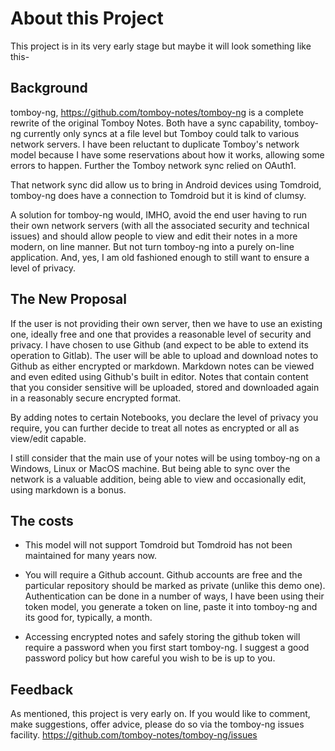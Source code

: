 <underline>About this Project</underline>
===========



This project is in its very early stage but maybe it will look something like this-



**Background**
--------
tomboy-ng, https://github.com/tomboy-notes/tomboy-ng is a complete rewrite of the original Tomboy Notes. Both have a sync capability, tomboy-ng currently only syncs at a file level but Tomboy could talk to various network servers. I have been reluctant to duplicate Tomboy's network model because I have some reservations about how it works, allowing some errors to happen. Further the Tomboy network sync relied on OAuth1.



That network sync did allow us to bring in Android devices using Tomdroid, tomboy-ng does have a connection to Tomdroid but it is kind of clumsy.



A solution for tomboy-ng would, IMHO, avoid the end user having to run their own network servers (with all the associated security and technical issues) and should allow people to view and edit their notes in a more modern, on line manner. But not turn tomboy-ng into a purely on-line application. And, yes, I am old fashioned enough to still want to ensure a level of privacy.



**The New Proposal**
--------
If the user is not providing their own server, then we have to use an existing one, ideally free and one that provides a reasonable level of security and privacy. I have chosen to use Github (and expect to be able to extend its operation to Gitlab). The user will be able to upload and download notes to Github as either encrypted or markdown. Markdown notes can be viewed and even edited using Github's built in editor. Notes that contain content that you consider sensitive will be uploaded, stored and downloaded again in a reasonably secure encrypted format.



By adding notes to certain Notebooks, you declare the level of privacy you require, you can further decide to treat all notes as encrypted or all as view/edit capable.



I still consider that the main use of your notes will be using tomboy-ng on a Windows, Linux or MacOS machine. But being able to sync over the network is a valuable addition, being able to view and occasionally edit, using markdown is a bonus.



**The costs**
--------
* This model will not support Tomdroid but Tomdroid has not been maintained for many years now.

* You will require a Github account. Github accounts are free and the particular repository should be marked as private (unlike this demo one). Authentication can be done in a number of ways, I have been using their token model, you generate a token on line, paste it into tomboy-ng and its good for, typically, a month.

* Accessing encrypted notes and safely storing the github token will require a password when you first start tomboy-ng. I suggest a good password policy but how careful you wish to be is up to you.



**Feedback**
--------
As mentioned, this project is very early on. If you would like to comment, make suggestions, offer advice, please do so via the tomboy-ng issues facility. https://github.com/tomboy-notes/tomboy-ng/issues








